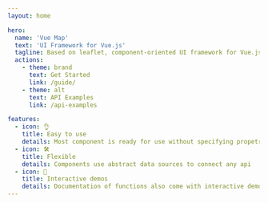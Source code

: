 ```yaml
---
layout: home

hero:
  name: 'Vue Map'
  text: 'UI Framework for Vue.js'
  tagline: Based on leaflet, component-oriented UI framework for Vue.js
  actions:
    - theme: brand
      text: Get Started
      link: /guide/
    - theme: alt
      text: API Examples
      link: /api-examples

features:
  - icon: 👌
    title: Easy to use
    details: Most component is ready for use without specifying propetries
  - icon: 🛠
    title: Flexible
    details: Сomponents use abstract data sources to connect any api
  - icon: 🎪
    title: Interactive demos
    details: Documentation of functions also come with interactive demos
---
```

